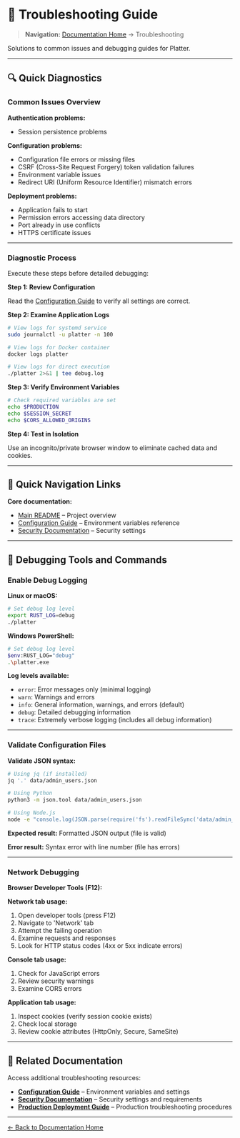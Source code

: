 # 🔧 Troubleshooting Guide

> **Navigation:** [Documentation Home](../README.md) → Troubleshooting

Solutions to common issues and debugging guides for Platter.

---

## 🔍 Quick Diagnostics

### Common Issues Overview

**Authentication problems:**
- Session persistence problems

**Configuration problems:**
- Configuration file errors or missing files
- CSRF (Cross-Site Request Forgery) token validation failures
- Environment variable issues
- Redirect URI (Uniform Resource Identifier) mismatch errors

**Deployment problems:**
- Application fails to start
- Permission errors accessing data directory
- Port already in use conflicts
- HTTPS certificate issues

---

### Diagnostic Process

Execute these steps before detailed debugging:

**Step 1: Review Configuration**

Read the [Configuration Guide](../guides/configuration.md) to verify all settings are correct.

**Step 2: Examine Application Logs**

```bash
# View logs for systemd service
sudo journalctl -u platter -n 100

# View logs for Docker container
docker logs platter

# View logs for direct execution
./platter 2>&1 | tee debug.log
```

**Step 3: Verify Environment Variables**

```bash
# Check required variables are set
echo $PRODUCTION
echo $SESSION_SECRET
echo $CORS_ALLOWED_ORIGINS
```

**Step 4: Test in Isolation**

Use an incognito/private browser window to eliminate cached data and cookies.

---

## 🎯 Quick Navigation Links

**Core documentation:**
- [Main README](../../README.md) – Project overview
- [Configuration Guide](../guides/configuration.md) – Environment variables reference
- [Security Documentation](../architecture/security.md) – Security settings

---

## 🔧 Debugging Tools and Commands

### Enable Debug Logging

**Linux or macOS:**
```bash
# Set debug log level
export RUST_LOG=debug
./platter
```

**Windows PowerShell:**
```bash
# Set debug log level
$env:RUST_LOG="debug"
.\platter.exe
```

**Log levels available:**
- `error`: Error messages only (minimal logging)
- `warn`: Warnings and errors
- `info`: General information, warnings, and errors (default)
- `debug`: Detailed debugging information
- `trace`: Extremely verbose logging (includes all debug information)

---

### Validate Configuration Files

**Validate JSON syntax:**

```bash
# Using jq (if installed)
jq '.' data/admin_users.json

# Using Python
python3 -m json.tool data/admin_users.json

# Using Node.js
node -e "console.log(JSON.parse(require('fs').readFileSync('data/admin_users.json')))"
```

**Expected result:** Formatted JSON output (file is valid)

**Error result:** Syntax error with line number (file has errors)

---

### Network Debugging

**Browser Developer Tools (F12):**

**Network tab usage:**
1. Open developer tools (press F12)
2. Navigate to 'Network' tab
3. Attempt the failing operation
4. Examine requests and responses
5. Look for HTTP status codes (4xx or 5xx indicate errors)

**Console tab usage:**
1. Check for JavaScript errors
2. Review security warnings
3. Examine CORS errors

**Application tab usage:**
1. Inspect cookies (verify session cookie exists)
2. Check local storage
3. Review cookie attributes (HttpOnly, Secure, SameSite)

---

## 📖 Related Documentation

Access additional troubleshooting resources:

- **[Configuration Guide](../guides/configuration.md)** – Environment variables and settings
- **[Security Documentation](../architecture/security.md)** – Security settings and requirements
- **[Production Deployment Guide](../deployment/production.md)** – Production troubleshooting procedures

---

[← Back to Documentation Home](../README.md)